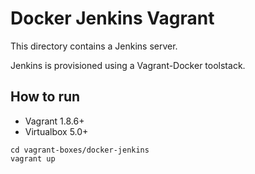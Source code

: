 # Docker Jenkins Vagrant #

This directory contains a Jenkins server.

Jenkins is provisioned using a Vagrant-Docker toolstack.

## How to run ##

* Vagrant 1.8.6+
* Virtualbox 5.0+

```
cd vagrant-boxes/docker-jenkins
vagrant up
```
